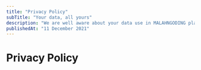 ```yaml
---
title: "Privacy Policy"
subTitle: "Your data, all yours"
description: "We are well aware about your data use in MALAHNGODING platform."
publishedAt: "11 December 2021"
---
```


# Privacy Policy
